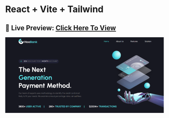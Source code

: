 # React + Vite + Tailwind
## 🔗 Live Preview: [Click Here To View](https://hoobank-reactapp.vercel.app/)
<img src="/HooBank.png" />

